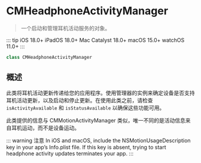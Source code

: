 # CMHeadphoneActivityManager

> 一个启动和管理耳机活动服务的对象。

::: tip
iOS 18.0+
iPadOS 18.0+
Mac Catalyst 18.0+
macOS 15.0+
watchOS 11.0+
:::

```swift
class CMHeadphoneActivityManager
```

## 概述

此类将耳机活动更新传递给您的应用程序。使用管理器的实例来确定设备是否支持耳机活动更新，以及启动和停止更新。在使用此类之前，请检查 `isActivityAvailable` 和 `isStatusAvailable` 以确保这些功能可用。

此类提供的信息与 CMMotionActivityManager 类似，唯一不同的是活动信息来自耳机运动，而不是设备运动。

::: warning 注意
In iOS and macOS, include the NSMotionUsageDescription key in your app’s Info.plist file. If this key is absent, trying to start headphone activity updates terminates your app.
:::
